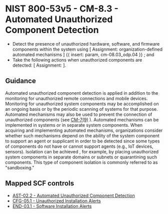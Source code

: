 # NIST 800-53v5 - CM-8.3 - Automated Unauthorized Component Detection
- Detect the presence of unauthorized hardware, software, and firmware components within the system using \[ Assignment: organization-defined automated mechanisms \] {{ insert: param, cm-08.03_odp.04 }} ; and
- Take the following actions when unauthorized components are detected: \[ Assignment:  \].
## Guidance
Automated unauthorized component detection is applied in addition to the monitoring for unauthorized remote connections and mobile devices. Monitoring for unauthorized system components may be accomplished on an ongoing basis or by the periodic scanning of systems for that purpose. Automated mechanisms may also be used to prevent the connection of unauthorized components (see [CM-7(9)](#cm-7.9) ). Automated mechanisms can be implemented in systems or in separate system components. When acquiring and implementing automated mechanisms, organizations consider whether such mechanisms depend on the ability of the system component to support an agent or supplicant in order to be detected since some types of components do not have or cannot support agents (e.g., IoT devices, sensors). Isolation can be achieved , for example, by placing unauthorized system components in separate domains or subnets or quarantining such components. This type of component isolation is commonly referred to as "sandboxing."
## Mapped SCF controls
- [AST-02.2 - Automated Unauthorized Component Detection](../scf/ast-022-automatedunauthorizedcomponentdetection.md)
- [CFG-05.1 - Unauthorized Installation Alerts](../scf/cfg-051-unauthorizedinstallationalerts.md)
- [END-03.1 - Software Installation Alerts](../scf/end-031-softwareinstallationalerts.md)